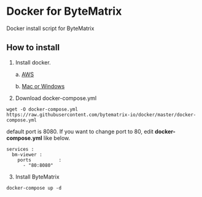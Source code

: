 # Docker for ByteMatrix
Docker install script for ByteMatrix

## How to install

1. Install docker.

   a. [AWS](http://docs.aws.amazon.com/AmazonECS/latest/developerguide/docker-basics.html#install_docker)

   b. [Mac or Windows](https://www.docker.com/get-started)

2. Download docker-compose.yml

```
wget -O docker-compose.yml https://raw.githubusercontent.com/bytematrix-io/docker/master/docker-compose.yml
```

default port is 8080.
If you want to change port to 80, edit **docker-compose.yml** like below.
```
services :
  bm-viewer :
    ports          :
      - "80:8080"
```

3. Install ByteMatrix

```
docker-compose up -d
```


